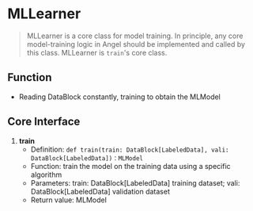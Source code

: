 # MLLearner

> MLLearner is a core class for model training.  In principle, any core model-training logic in Angel should be implemented and called by this class. MLLearner is `train`'s core class. 

## Function

* Reading DataBlock constantly, training to obtain the MLModel

## Core Interface

1. **train**
	- Definition: ```def train(train: DataBlock[LabeledData], vali: DataBlock[LabeledData])：MLModel```
	- Function: train the model on the training data using a specific algorithm
	- Parameters: train: DataBlock[LabeledData] training dataset;  vali: DataBlock[LabeledData] validation dataset
	- Return value: MLModel
